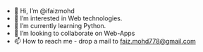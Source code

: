 - 👋 Hi, I’m @ifaizmohd
- 👀 I’m interested in Web technologies.
- 🌱 I’m currently learning Python.
- 💞️ I’m looking to collaborate on Web-Apps
- 📫 How to reach me - drop a mail to faiz.mohd778@gmail.com

<!---
ifaizmohd/ifaizmohd is a ✨ special ✨ repository because its `README.md` (this file) appears on your GitHub profile.
You can click the Preview link to take a look at your changes.
--->
